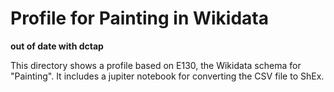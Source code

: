 # Profile for Painting in Wikidata

**out of date with dctap**

This directory shows a profile based on E130, the Wikidata schema for "Painting". It includes a jupiter notebook for converting the CSV file to ShEx. 
